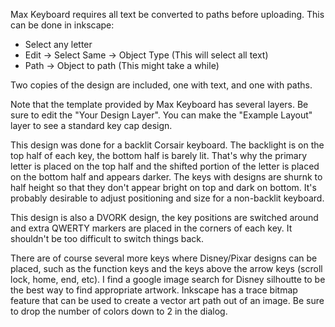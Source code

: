 Max Keyboard requires all text be converted to paths before uploading.
This can be done in inkscape:

* Select any letter
* Edit -> Select Same -> Object Type (This will select all text)
* Path -> Object to path (This might take a while)

Two copies of the design are included, one with text, and one with paths.

Note that the template provided by Max Keyboard has several layers. Be
sure to edit the "Your Design Layer". You can make the "Example Layout"
layer to see a standard key cap design.

This design was done for a backlit Corsair keyboard. The backlight is on the
top half of each key, the bottom half is barely lit. That's why the primary
letter is placed on the top half and the shifted portion of the letter is
placed on the bottom half and appears darker. The keys with designs are shurnk
to half height so that they don't appear bright on top and dark on bottom.
It's probably desirable to adjust positioning and size for a non-backlit
keyboard.

This design is also a DVORK design, the key positions are switched around and
extra QWERTY markers are placed in the corners of each key. It shouldn't be
too difficult to switch things back.

There are of course several more keys where Disney/Pixar designs can be placed,
such as the function keys and the keys above the arrow keys (scroll lock, home,
end, etc).  I find a google image search for Disney silhoutte to be the best
way to find appropriate artwork. Inkscape has a trace bitmap feature that can
be used to create a vector art path out of an image. Be sure to drop the
number of colors down to 2 in the dialog.

